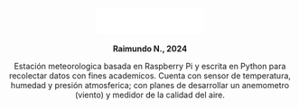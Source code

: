 <p align="center"><img src="/mt-white.png" /></p>
<p align="center"><b>Raimundo N., 2024</b></p>
<p align="center">
Estación meteorologica basada en Raspberry Pi y escrita en Python para recolectar
datos con fines academicos. Cuenta con sensor de temperatura, humedad y presión 
atmosferica; con planes de desarrollar un anemometro (viento) y medidor de la
calidad del aire.
</p>
